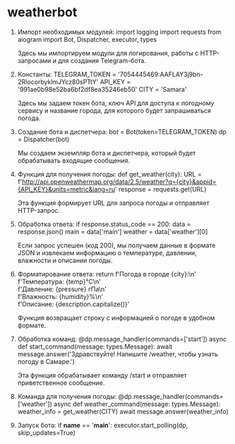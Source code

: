 ﻿# weatherbot


1. Импорт необходимых модулей:
      import logging
   import requests
   from aiogram import Bot, Dispatcher, executor, types
   
   Здесь мы импортируем модули для логирования, работы с HTTP-запросами и для создания Telegram-бота.

2. Константы:
      TELEGRAM_TOKEN = '7054445469:AAFLAY3j9bn-2RlocorbyklmJYcz80sPTtY'
   API_KEY = '991ae0b98e52ba6bf2df8ea35246eb50'
   CITY = 'Samara'
   
   Здесь мы задаем токен бота, ключ API для доступа к погодному сервису и название города, для которого будет запрашиваться погода.

3. Создание бота и диспетчера:
      bot = Bot(token=TELEGRAM_TOKEN)
   dp = Dispatcher(bot)
   
   Мы создаем экземпляр бота и диспетчера, который будет обрабатывать входящие сообщения.

4. Функция для получения погоды:
      def get_weather(city):
       URL = f'http://api.openweathermap.org/data/2.5/weather?q={city}&appid={API_KEY}&units=metric&lang=ru'
       response = requests.get(URL)
   
   Эта функция формирует URL для запроса погоды и отправляет HTTP-запрос.

5. Обработка ответа:
      if response.status_code == 200:
       data = response.json()
       main = data['main']
       weather = data['weather'][0]
   
   Если запрос успешен (код 200), мы получаем данные в формате JSON и извлекаем информацию о температуре, давлении, влажности и описании погоды.

6. Форматирование ответа:
      return f'Погода в городе {city}:\\n' \
          f'Температура: {temp}°C\\n' \
          f'Давление: {pressure} гПа\\n' \
          f'Влажность: {humidity}%\\n' \
          f'Описание: {description.capitalize()}'
   
   Функция возвращает строку с информацией о погоде в удобном формате.

7. Обработка команд:
      @dp.message_handler(commands=['start'])
   async def start_command(message: types.Message):
       await message.answer('Здравствуйте! Напишите /weather, чтобы узнать погоду в Самаре.')
   
   Эта функция обрабатывает команду /start и отправляет приветственное сообщение.

8. Команда для получения погоды:
      @dp.message_handler(commands=['weather'])
   async def weather_command(message: types.Message):
       weather_info = get_weather(CITY)
       await message.answer(weather_info)

9. Запуск бота:
      if __name__ == '__main__':
       executor.start_polling(dp, skip_updates=True)
   
   
